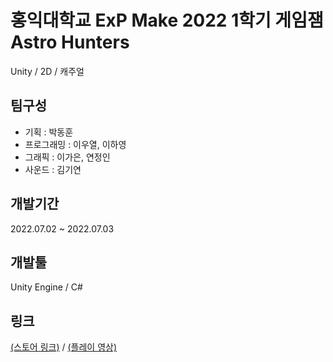 # 홍익대학교 ExP Make 2022 1학기 게임잼 Astro Hunters
Unity / 2D / 캐주얼

## 팀구성
* 기획 : 박동훈
* 프로그래밍 : 이우열, 이하영
* 그래픽 : 이가은, 연정인
* 사운드 : 김기연

## 개발기간
2022.07.02 ~ 2022.07.03

## 개발툴
Unity Engine / C#

## 링크
[(스토어 링크)](https://play.google.com/store/apps/details?id=com.ExPStudio.AstroHunters) / [(플레이 영상)](https://youtu.be/kkWND_d6hA4)
